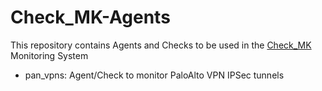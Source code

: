 # Check_MK-Agents

This repository contains Agents and Checks to be used in the [Check_MK](https://checkmk.com/) Monitoring System

- pan_vpns: Agent/Check to monitor PaloAlto VPN IPSec tunnels
